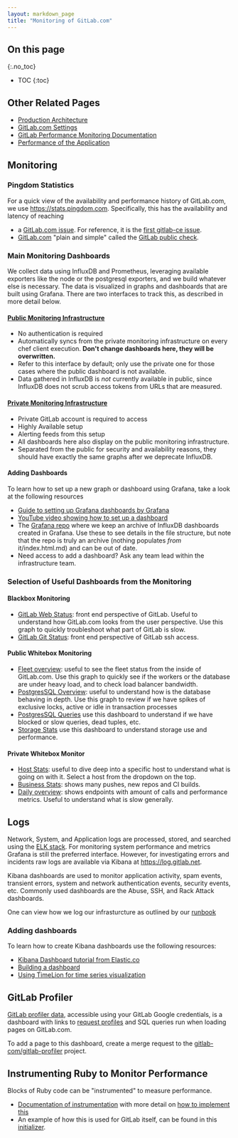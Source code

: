 ```yaml
---
layout: markdown_page
title: "Monitoring of GitLab.com"
---
```


## On this page
{:.no_toc}

- TOC
{:toc}

## Other Related Pages

- [Production Architecture](production-architecture/index.html.md)
- [GitLab.com Settings](/gitlab-com/settings/index.html.md)
- [GitLab Performance Monitoring Documentation](https://docs.gitlab.com/ee/administration/monitoring/performance/introduction.html/index.html.md)
- [Performance of the Application](https://github.com/daijapan/test/tree/master/engineering/performance/index.html.md)

## Monitoring

### Pingdom Statistics

For a quick view of the availability and performance history of GitLab.com, we use <https://stats.pingdom.com>. Specifically, this has the availability and latency of reaching
   - a [GitLab.com issue](http://stats.pingdom.com/81vpf8jyr1h9/1902794/history/index.html.md). For reference, it is the [first gitlab-ce issue](https://gitlab.com/gitlab-org/gitlab-ce/issues/1/index.html.md).
   - [GitLab.com](https://gitlab.com/index.html.md) "plain and simple" called the [GitLab public check](http://stats.pingdom.com/81vpf8jyr1h9/646997/history/index.html.md).

### Main Monitoring Dashboards

We collect data using InfluxDB and Prometheus, leveraging available exporters like the node or the postgresql exporters, and we build whatever else is necessary. The data is visualized in graphs and dashboards that are built using Grafana. There are two interfaces to track this, as described in more detail below.

#### [Public Monitoring Infrastructure](https://dashboards.gitlab.com/index.html.md)

- No authentication is required
- Automatically syncs from the private monitoring infrastructure on every chef client execution. **Don't change dashboards here, they will be overwritten.**
- Refer to this interface by default; only use the private one for those cases where the public dashboard is not available.
- Data gathered in InfluxDB is _not_ currently available in public, since InfluxDB does not scrub access tokens from URLs that are measured.

#### [Private Monitoring Infrastructure](https://dashboards.gitlab.net/index.html.md)

- Private GitLab account is required to access
- Highly Available setup
- Alerting feeds from this setup
- All dashboards here also display on the public monitoring infrastructure.
- Separated from the public for security and availability reasons, they should have exactly the same graphs after we deprecate InfluxDB.

#### Adding Dashboards

To learn how to set up a new graph or dashboard using Grafana, take a look at the following resources

- [Guide to setting up Grafana dashboards by Grafana](http://docs.grafana.org/guides/getting_started/index.html.md)
- [YouTube video showing how to set up a dashboard](https://www.youtube.com/watch?v=sKNZMtoSHN4&index=7&list=PLDGkOdUX1Ujo3wHw9-z5Vo12YLqXRjzg2/index.html.md)
- The [Grafana repo](https://gitlab.com/gitlab-org/grafana-dashboards/index.html.md) where we keep an archive of InfluxDB dashboards created in Grafana. Use these to see details in the file structure, but note that the repo is truly an archive (nothing populates _from_ it/index.html.md) and can be out of date.
- Need access to add a dashboard? Ask any team lead within the infrastructure team.

### Selection of Useful Dashboards from the Monitoring

#### Blackbox Monitoring

* [GitLab Web Status](https://dashboards.gitlab.net/dashboard/db/gitlab-web-status/index.html.md): front end perspective of GitLab. Useful to understand how GitLab.com looks from the user perspective. Use this graph to quickly troubleshoot what part of GitLab is slow.
* [GitLab Git Status](https://dashboards.gitlab.net/dashboard/db/gitlab-git-status/index.html.md): front end perspective of GitLab ssh access.

#### Public Whitebox Monitoring

* [Fleet overview](https://dashboards.gitlab.net/dashboard/db/fleet-overview/index.html.md): useful to see the fleet status from the inside of GitLab.com. Use this graph to quickly see if the workers or the database are under heavy load, and to check load balancer bandwidth.
* [PostgresSQL Overview](https://dashboards.gitlab.net/dashboard/db/postgresql-overview/index.html.md): useful to understand how is the database behaving in depth. Use this graph to review if we have spikes of exclusive locks, active or idle in transaction processes
* [PostgresSQL Queries](https://dashboards.gitlab.net/dashboard/db/postgresql-queries/index.html.md) use this dashboard to understand if we have blocked or slow queries, dead tuples, etc.
* [Storage Stats](https://dashboards.gitlab.net/dashboard/db/storage-stats/index.html.md) use this dashboard to understand storage use and performance.

#### Private Whitebox Monitor

* [Host Stats](https://dashboards.gitlab.net/dashboard/db/host-stats/index.html.md): useful to dive deep into a specific host to understand what is going on with it. Select a host from the dropdown on the top.
* [Business Stats](https://dashboards.gitlab.net/dashboard/db/business-stats/index.html.md): shows many pushes, new repos and CI builds.
* [Daily overview](https://dashboards.gitlab.net/dashboard/db/daily-overview/index.html.md): shows endpoints with amount of calls and performance metrics. Useful to understand what is slow generally.

## Logs

Network, System, and Application logs are processed, stored, and searched using the [ELK stack](https://www.elastic.co/products/index.html.md).
For monitoring system performance and metrics Grafana is still the preferred interface. However, for investigating errors and incidents raw logs are available via Kibana at https://log.gitlab.net.

Kibana dashboards are used to monitor application activity, spam events, transient errors, system and network authentication
events, security events, etc. Commonly used dashboards are the Abuse, SSH, and Rack Attack dashboards.

One can view how we log our infrasturcture as outlined by our
[runbook](https://gitlab.com/gitlab-com/runbooks/blob/master/howto/logging.md/index.html.md)

### Adding dashboards

To learn how to create Kibana dashboards use the following resources:

- [Kibana Dashboard tutorial from Elastic.co](https://www.elastic.co/guide/en/kibana/current/tutorial-dashboard.html/index.html.md)
- [Building a dashboard](https://www.elastic.co/guide/en/kibana/current/dashboard-getting-started.html/index.html.md)
- [Using TimeLion for time series visualization](https://www.elastic.co/guide/en/kibana/current/timelion.html/index.html.md)

## GitLab Profiler

[GitLab profiler data](https://redash.gitlab.com/dashboard/gitlab-profiler-statistics/index.html.md), accessible using your GitLab Google credentials, is a dashboard with links to [request profiles](https://docs.gitlab.com/ee/administration/monitoring/performance/request_profiling.html/index.html.md) and SQL queries run when loading pages on GitLab.com.

To add a page to this dashboard, create a merge request to the [gitlab-com/gitlab-profiler](https://gitlab.com/gitlab-com/gitlab-profiler/index.html.md) project.

## Instrumenting Ruby to Monitor Performance

Blocks of Ruby code can be "instrumented" to measure performance.
  - [Documentation of instrumentation](https://docs.gitlab.com/ee/development/instrumentation.html/index.html.md) with more detail on [how to implement this](https://docs.gitlab.com/ee/development/instrumentation.html#instrumenting-ruby-blocks/index.html.md)
  - An example of how this is used for GitLab itself, can be found in this [initializer](https://gitlab.com/gitlab-org/gitlab-ce/blob/master/config/initializers/8_metrics.rb/index.html.md).
